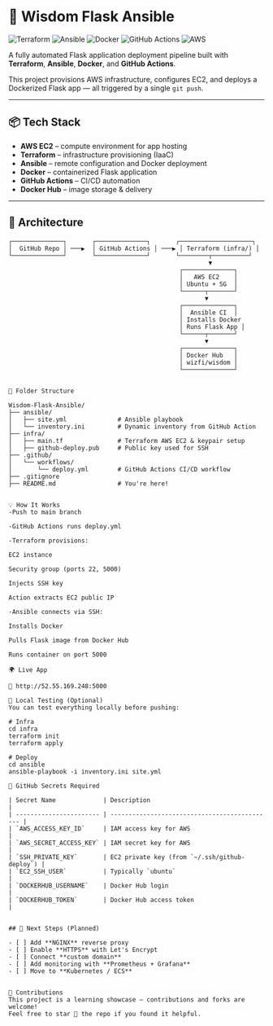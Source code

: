 # 🚀 Wisdom Flask Ansible

![Terraform](https://img.shields.io/badge/Terraform-IaC-blueviolet?logo=terraform)
![Ansible](https://img.shields.io/badge/Ansible-Automation-red?logo=ansible)
![Docker](https://img.shields.io/badge/Docker-Container-blue?logo=docker)
![GitHub Actions](https://img.shields.io/badge/GitHub%20Actions-CI%2FCD-blue?logo=githubactions)
![AWS](https://img.shields.io/badge/AWS-EC2-orange?logo=amazonaws)


A fully automated Flask application deployment pipeline built with **Terraform**, **Ansible**, **Docker**, and **GitHub Actions**.

This project provisions AWS infrastructure, configures EC2, and deploys a Dockerized Flask app — all triggered by a single `git push`.

---

## 📦 Tech Stack

- **AWS EC2** – compute environment for app hosting  
- **Terraform** – infrastructure provisioning (IaaC)  
- **Ansible** – remote configuration and Docker deployment  
- **Docker** – containerized Flask application  
- **GitHub Actions** – CI/CD automation  
- **Docker Hub** – image storage & delivery  

---

## 🧱 Architecture

```text
┌──────────────┐       ┌──────────────┐       ┌────────────────────┐
│  GitHub Repo │ ───▶  │ GitHub Actions │ ───▶ │ Terraform (infra/) │
└──────────────┘       └──────────────┘       └────────┬──────────┘
                                                       ▼
                                               ┌──────────────┐
                                               │   AWS EC2    │
                                               │ Ubuntu + SG  │
                                               └──────┬───────┘
                                                      ▼
                                               ┌──────────────┐
                                               │  Ansible CI  │
                                               │ Installs Docker
                                               │ Runs Flask App │
                                               └──────┬───────┘
                                                      ▼
                                               ┌──────────────┐
                                               │ Docker Hub   │
                                               │ wizfi/wisdom │
                                               └──────────────┘


📁 Folder Structure

Wisdom-Flask-Ansible/
├── ansible/
│   ├── site.yml              # Ansible playbook
│   └── inventory.ini         # Dynamic inventory from GitHub Action
├── infra/
│   ├── main.tf               # Terraform AWS EC2 & keypair setup
│   ├── github-deploy.pub     # Public key used for SSH
├── .github/
│   └── workflows/
│       └── deploy.yml        # GitHub Actions CI/CD workflow
├── .gitignore
├── README.md                 # You're here!


💡 How It Works
-Push to main branch

-GitHub Actions runs deploy.yml

-Terraform provisions:

EC2 instance

Security group (ports 22, 5000)

Injects SSH key

Action extracts EC2 public IP

-Ansible connects via SSH:

Installs Docker

Pulls Flask image from Docker Hub

Runs container on port 5000

🌍 Live App

🔗 http://52.55.169.248:5000

🧪 Local Testing (Optional)
You can test everything locally before pushing:

# Infra
cd infra
terraform init
terraform apply

# Deploy
cd ansible
ansible-playbook -i inventory.ini site.yml

🔐 GitHub Secrets Required

| Secret Name             | Description                                   |
| ----------------------- | --------------------------------------------- |
| `AWS_ACCESS_KEY_ID`     | IAM access key for AWS                        |
| `AWS_SECRET_ACCESS_KEY` | IAM secret key for AWS                        |
| `SSH_PRIVATE_KEY`       | EC2 private key (from `~/.ssh/github-deploy`) |
| `EC2_SSH_USER`          | Typically `ubuntu`                            |
| `DOCKERHUB_USERNAME`    | Docker Hub login                              |
| `DOCKERHUB_TOKEN`       | Docker Hub access token                       |


## 🏁 Next Steps (Planned)

- [ ] Add **NGINX** reverse proxy  
- [ ] Enable **HTTPS** with Let's Encrypt  
- [ ] Connect **custom domain**  
- [ ] Add monitoring with **Prometheus + Grafana**  
- [ ] Move to **Kubernetes / ECS**


🙌 Contributions
This project is a learning showcase — contributions and forks are welcome!
Feel free to star 🌟 the repo if you found it helpful.
